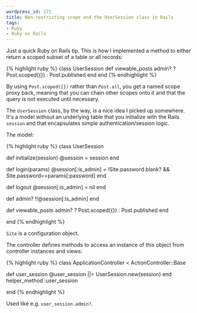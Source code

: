 ```yaml
--- 
wordpress_id: 271
title: Non-restricting scope and the UserSession class in Rails
tags: 
- Ruby
- Ruby on Rails
---
```

Just a quick Ruby on Rails tip. This is how I implemented a method to either return a scoped subset of a table or all records:

{% highlight ruby %}
class UserSession
  def viewable_posts
    admin? ? Post.scoped({}) : Post.published
  end
end
{% endhighlight %}

By using <code>Post.scoped({})</code> rather than <code>Post.all</code>, you get a named scope proxy back, meaning that you can chain other scopes onto it and that the query is not executed until necessary.

The <code>UserSession</code> class, by the way, is a nice idea I picked up somewhere. It's a model without an underlying table that you initialize with the Rails <code>session</code> and that encapsulates simple authentication/session logic.

<!--more-->

The model:

{% highlight ruby %}
class UserSession
  
  def initialize(session)
    @session = session
  end
  
  def login(params)
    @session[:is_admin] = !Site.password.blank? && Site.password==params[:password]
  end
  
  def logout
    @session[:is_admin] = nil
  end
  
  def admin?
    !!@session[:is_admin]
  end
  
  def viewable_posts
    admin? ? Post.scoped({}) : Post.published
  end
  
end
{% endhighlight %}

<code>Site</code> is a configuration object.

The controller defines methods to access an instance of this object from controller instances and views:

{% highlight ruby %}
class ApplicationController < ActionController::Base
 
  def user_session
    @user_session ||= UserSession.new(session)
  end
  helper_method :user_session

end
{% endhighlight %}

Used like e.g. <code>user_session.admin?</code>.

